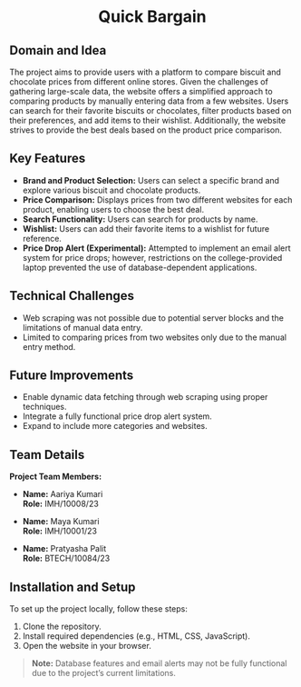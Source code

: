 
<h1 align="center">Quick Bargain</h1>

## Domain and Idea
The project aims to provide users with a platform to compare biscuit and chocolate prices from different online stores. Given the challenges of gathering large-scale data, the website offers a simplified approach to comparing products by manually entering data from a few websites. Users can search for their favorite biscuits or chocolates, filter products based on their preferences, and add items to their wishlist. Additionally, the website strives to provide the best deals based on the product price comparison.

## Key Features
- **Brand and Product Selection:** Users can select a specific brand and explore various biscuit and chocolate products.
- **Price Comparison:** Displays prices from two different websites for each product, enabling users to choose the best deal.
- **Search Functionality:** Users can search for products by name.
- **Wishlist:** Users can add their favorite items to a wishlist for future reference.
- **Price Drop Alert (Experimental):** Attempted to implement an email alert system for price drops; however, restrictions on the college-provided laptop prevented the use of database-dependent applications.

  
## Technical Challenges
- Web scraping was not possible due to potential server blocks and the limitations of manual data entry.
- Limited to comparing prices from two websites only due to the manual entry method.

## Future Improvements
- Enable dynamic data fetching through web scraping using proper techniques.
- Integrate a fully functional price drop alert system.
- Expand to include more categories and websites.

## Team Details
**Project Team Members:**

- **Name:** Aariya Kumari  
  **Role:** IMH/10008/23

- **Name:** Maya Kumari  
  **Role:** IMH/10001/23

- **Name:** Pratyasha Palit  
  **Role:** BTECH/10084/23
  

## Installation and Setup
To set up the project locally, follow these steps:

1. Clone the repository.
2. Install required dependencies (e.g., HTML, CSS, JavaScript).
3. Open the website in your browser.

> **Note:** Database features and email alerts may not be fully functional due to the project’s current limitations.
